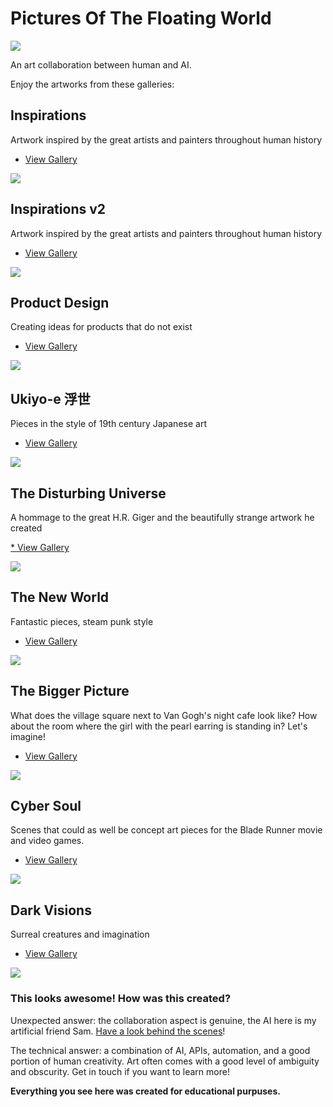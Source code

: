 # Pictures Of The Floating World

![](./expo.jpg)

An art collaboration between human and AI.

Enjoy the artworks from these galleries:

## Inspirations

Artwork inspired by the great artists and painters throughout human history

* [View Gallery](https://apigeek.net/art/inspired)

[![](./inspired.jpg)](https://apigeek.net/art/inspired)

## Inspirations v2

Artwork inspired by the great artists and painters throughout human history

* [View Gallery](https://apigeek.net/art/inspired2)

[![](./inspired2.jpg)](https://apigeek.net/art/inspired2)

## Product Design

Creating ideas for products that do not exist

* [View Gallery](https://apigeek.net/art/products)

[![](./products.jpg)](https://apigeek.net/art/products)


## Ukiyo-e 浮世

Pieces in the style of 19th century Japanese art

* [View Gallery](https://apigeek.net/art/ukiyoe)

[![](./ukiyoe.jpg)](https://apigeek.net/art/ukiyoe)

## The Disturbing Universe

A hommage to the great H.R. Giger and the beautifully strange artwork he created

[* View Gallery](https://apigeek.net/art/giger2)

[![](./giger2.jpg)](https://apigeek.net/art/giger2)


## The New World

Fantastic pieces, steam punk style

* [View Gallery](https://apigeek.net/art/thenewworld)

[![](./thenewworld.jpg)](https://apigeek.net/art/thenewworld)

## The Bigger Picture

What does the village square next to Van Gogh's night cafe look like? How about the room where the girl with the pearl earring is standing in? Let's imagine!

* [View Gallery](https://apigeek.net/art/biggerpicture)

[![](./biggerpicture2.jpg)](https://apigeek.net/art/biggerpicture)

## Cyber Soul

Scenes that could as well be concept art pieces for the Blade Runner movie and video games.

* [View Gallery](https://apigeek.net/art/cybersoul2)

[![](./cybersoul2.jpg)](https://apigeek.net/art/cybersoul2)

## Dark Visions

Surreal creatures and imagination

* [View Gallery](https://apigeek.net/art/darkvisions)

[![](./darkvisions.jpg)](https://apigeek.net/art/darkvisions)

### This looks awesome! How was this created?


Unexpected answer: the collaboration aspect is genuine, the AI here is my artificial friend Sam. [Have a look behind the scenes](https://apigeek.net/art/docu)!

The technical answer: a combination of AI, APIs, automation, and a good portion of human creativity. Art often comes with a good level of ambiguity and obscurity. Get in touch if you want to learn more!

**Everything you see here was created for educational purpuses.** 
